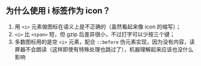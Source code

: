 ## 为什么使用 i 标签作为 icon？

1. 用 `<i>` 元素做图标在语义上是不正确的（虽然看起来像 icon 的缩写）；
2. `<i>` 比 `<span>` 短，但 gzip 后差异很小，不过打字可以少按三个键；
3. 多数图标用的是空 `<i>` 元素，配合 `::before` 伪元素实现，因为没有内容，读屏器不会朗读（这样即使有特殊处理也跳过了），机器理解起来应该也没什么影响
